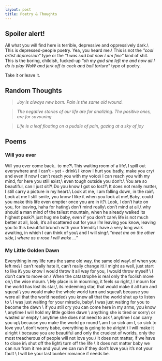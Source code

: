 ```yaml
---
layout: post
title: Poetry & Thoughts
---
```


## Spoiler alert!
All what you will find here is terrible, depressive and oppressively dark.\\
This is depressed-people poetry. Yea, you heard me.\\
This is not the *"cool artist depression"* type or the *"I was sad but now I am fine"* kind of shit. This is the boring, childish, fucked-up *"oh my god she left me and now all I do is play WoW and jerk off to cock and ball torture"* type of poetry.

Take it or leave it.

## Random Thoughts
> *Joy is always new born. Pain is the same old wound.*

> *The negative stories of our life are for analizing. The positive ones, are for savouring*

> *Life is a leaf floating on a puddle of pain, gazing at a sky of joy*

## Poems

### Will you ever

Will you ever come back.. to me?\\
This waiting room of a life\\
I spill out everywhere and I can’t - yet - drink\\
I know I hurt you badly, make you cry\\
and even if now I can’t reach you with my voice\\
I can reach you with my mind, for here you still exist,\\
even tough outside you don’t.\\
You are so beautiful, can I just sit?\\
Do you know I got so lost?\\
It does not really matter, I still carry a picture in my heart.\\
Look at me, I am falling down, in the rain\\
Look at me I still smile, you know I like it when you look at me\\
Baby, could you make this life even emptier once you are in it?\\
Look, I don’t hate on you, for leaving, haha for hating\\
don’t mind really\\
don’t mind at all,\\
why should a man mind of the tallest mountain, when he already walked its highest peak?\\
just hug me baby, even if you don’t care\\
life is not much better at all, look, it’s all scattered out for you\\
I’m leaving you know, leaving you to this beautiful brunch with your friends\\
I have a very long walk awaiting, in which I can think of you\\
and I will sing:\\
*“meet me on the other side,\\
where as a rose I will wake …”*

### My Little Golden Dawn

Everything in my life runs the same old way, the same old way\\
of when you left me\\
I can’t really hate it, can’t really change it\\
I might as well, just start to like it\\
you know I would throw it all way for you, I would throw myself \\
I don’t care to move on.\\
When the catastrophe is real only the foolish move on,\\
the wise mourn. \\
My place is in mourning, it feels so right,\\
I mourn for the world has lost its star,\\
its redeeming star, that would make it all turn and squeal \\
you would make the whole world turn and squeal\\
because you were all that the world needed\\
you knew all that the world shut up to listen to \\
I was just waiting for your miracle, baby\\
I was just waiting for you to become the dawn \\
if you still cry you can come here in my arms, you know \\
anytime I will hold my little golden dawn \\
anything she is tired or sorry\\
or wasted or empty \\
anytime she does not need to ask \\
anytime I can carry you up\\
because you make the world go round \\
am I so sick am I, so sick to love you \\
don’t worry babe, everything is going to be alright \\
I will make it alright \\
because you are beautiful and only the cruelest of worlds, only the most treacherous of people will not love you.\\
it does not matter, if we have to close in\\
shut off the light\\
turn off the life \\
it does not matter baby we can run from it me and you\\
we can run if they don’t love you\\
it’s not your fault \\
I will be your last bunker romance if needs be.

